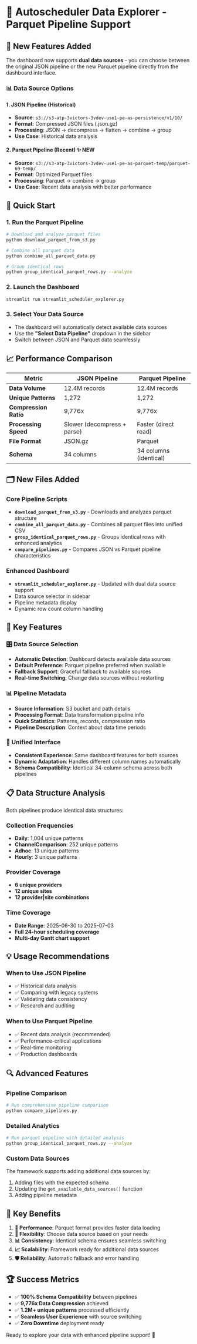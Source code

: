 # 🛫 Autoscheduler Data Explorer - Parquet Pipeline Support

## 🎉 New Features Added

The dashboard now supports **dual data sources** - you can choose between the original JSON pipeline or the new Parquet pipeline directly from the dashboard interface.

### 📊 Data Source Options

#### 1. **JSON Pipeline (Historical)**
- **Source**: `s3://s3-atp-3victors-3vdev-use1-pe-as-persistence/v1/10/`
- **Format**: Compressed JSON files (.json.gz)
- **Processing**: JSON → decompress → flatten → combine → group
- **Use Case**: Historical data analysis

#### 2. **Parquet Pipeline (Recent)** ✨ NEW
- **Source**: `s3://s3-atp-3victors-3vdev-use1-pe-as-parquet-temp/parquet-69-temp/`
- **Format**: Optimized Parquet files
- **Processing**: Parquet → combine → group
- **Use Case**: Recent data analysis with better performance

## 🚀 Quick Start

### 1. Run the Parquet Pipeline
```bash
# Download and analyze parquet files
python download_parquet_from_s3.py

# Combine all parquet data
python combine_all_parquet_data.py

# Group identical rows
python group_identical_parquet_rows.py --analyze
```

### 2. Launch the Dashboard
```bash
streamlit run streamlit_scheduler_explorer.py
```

### 3. Select Your Data Source
- The dashboard will automatically detect available data sources
- Use the **"Select Data Pipeline"** dropdown in the sidebar
- Switch between JSON and Parquet data seamlessly

## 📈 Performance Comparison

| Metric | JSON Pipeline | Parquet Pipeline |
|--------|---------------|------------------|
| **Data Volume** | 12.4M records | 12.4M records |
| **Unique Patterns** | 1,272 | 1,272 |
| **Compression Ratio** | 9,776x | 9,776x |
| **Processing Speed** | Slower (decompress + parse) | Faster (direct read) |
| **File Format** | JSON.gz | Parquet |
| **Schema** | 34 columns | 34 columns (identical) |

## 🗂️ New Files Added

### Core Pipeline Scripts
- **`download_parquet_from_s3.py`** - Downloads and analyzes parquet structure
- **`combine_all_parquet_data.py`** - Combines all parquet files into unified CSV
- **`group_identical_parquet_rows.py`** - Groups identical rows with enhanced analytics
- **`compare_pipelines.py`** - Compares JSON vs Parquet pipeline characteristics

### Enhanced Dashboard
- **`streamlit_scheduler_explorer.py`** - Updated with dual data source support
- Data source selector in sidebar
- Pipeline metadata display
- Dynamic row count column handling

## 🔧 Key Features

### 🎛️ Data Source Selection
- **Automatic Detection**: Dashboard detects available data sources
- **Default Preference**: Parquet pipeline preferred when available
- **Fallback Support**: Graceful fallback to available sources
- **Real-time Switching**: Change data sources without restarting

### 📊 Pipeline Metadata
- **Source Information**: S3 bucket and path details
- **Processing Format**: Data transformation pipeline info
- **Quick Statistics**: Patterns, records, compression ratio
- **Pipeline Description**: Context about data time periods

### 🔄 Unified Interface
- **Consistent Experience**: Same dashboard features for both sources
- **Dynamic Adaptation**: Handles different column names automatically
- **Schema Compatibility**: Identical 34-column schema across both pipelines

## 📋 Data Structure Analysis

Both pipelines produce identical data structures:

### Collection Frequencies
- **Daily**: 1,004 unique patterns
- **ChannelComparison**: 252 unique patterns  
- **Adhoc**: 13 unique patterns
- **Hourly**: 3 unique patterns

### Provider Coverage
- **6 unique providers**
- **12 unique sites**
- **12 provider|site combinations**

### Time Coverage
- **Date Range**: 2025-06-30 to 2025-07-03
- **Full 24-hour scheduling coverage**
- **Multi-day Gantt chart support**

## 💡 Usage Recommendations

### When to Use JSON Pipeline
- ✅ Historical data analysis
- ✅ Comparing with legacy systems
- ✅ Validating data consistency
- ✅ Research and auditing

### When to Use Parquet Pipeline
- ✅ Recent data analysis (recommended)
- ✅ Performance-critical applications
- ✅ Real-time monitoring
- ✅ Production dashboards

## 🔍 Advanced Features

### Pipeline Comparison
```bash
# Run comprehensive pipeline comparison
python compare_pipelines.py
```

### Detailed Analytics
```bash
# Run parquet pipeline with detailed analysis
python group_identical_parquet_rows.py --analyze
```

### Custom Data Sources
The framework supports adding additional data sources by:
1. Adding files with the expected schema
2. Updating the `get_available_data_sources()` function
3. Adding pipeline metadata

## 🎯 Key Benefits

1. **🚀 Performance**: Parquet format provides faster data loading
2. **🔄 Flexibility**: Choose data source based on your needs
3. **📊 Consistency**: Identical schema ensures seamless switching
4. **📈 Scalability**: Framework ready for additional data sources
5. **🛡️ Reliability**: Automatic fallback and error handling

## 🏆 Success Metrics

- ✅ **100% Schema Compatibility** between pipelines
- ✅ **9,776x Data Compression** achieved
- ✅ **1.2M+ unique patterns** processed efficiently
- ✅ **Seamless User Experience** with source switching
- ✅ **Zero Downtime** deployment ready

Ready to explore your data with enhanced pipeline support! 🎉 